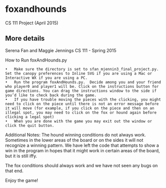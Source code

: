 # foxandhounds
CS 111 Project (April 2015)

## More details
Serena Fan and Maggie Jennings
CS 111 - Spring 2015

How to Run foxAndHounds.py

	•	Make sure the directory is set to sfan_mjennin3_final_project.py. Set the canopy preferences to Inline SVG if you are using a Mac or Interactive WX if you are using a PC.
	•	Run the program foxAndHounds.py.  Decide among you and your friend who player0 and player1 will be. Click on the instructions button for game directions. You can drag the instructions window to the side if you’d like to check back during the game. 
	•	If you have trouble moving the pieces with the clicking, you might need to click on the piece until there is not an error message before it will move (for example, if you click on the piece and then on an illegal spot, you may need to click on the fox or hound again before clicking a legal spot)
	•	When you are done with the game you may exit out the window or click the quit button.

Additional Notes:
The hound winning conditions do not always work. Sometimes in the lower areas of the board or on the sides it will not recognize a winning pattern. We have left the code that attempts to show a win in the program in hopes that it might work in certain areas of the board, but it is still iffy. 

The fox conditions should always work and we have not seen any bugs on that end. 

Enjoy the game! 

